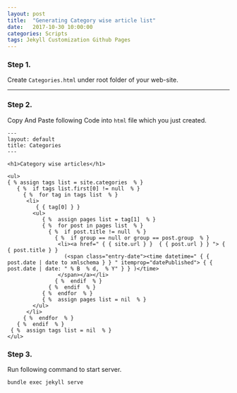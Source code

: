 ```yaml
---
layout: post
title:  "Generating Category wise article list"
date:   2017-10-30 10:00:00
categories: Scripts
tags: Jekyll Customization Github Pages
---
```


### Step 1.

Create `Categories.html` under root folder of your web-site.

----

### Step 2.

Copy And Paste following Code into `html` file which you just created.

```
---
layout: default
title: Categories
---

<h1>Category wise articles</h1>

<ul>
{ % assign tags list = site.categories  % }  
   { %  if tags list.first[0] != null  % } 
     { %  for tag in tags list  % }  
      <li>
         { { tag[0] } } 
        <ul>
           { %  assign pages list = tag[1]  % }   
           { %  for post in pages list  % } 
             { %  if post.title != null  % } 
               { %  if group == null or group == post.group  % } 
                <li><a href=" { { site.url } }  { { post.url } } "> { { post.title } } 
                  (<span class="entry-date"><time datetime=" { { post.date | date to xmlschema } } " itemprop="datePublished"> { { post.date | date: " % B  % d,  % Y" } } )</time>
                </span></a></li>
               { %  endif  % } 
             { %  endif  % } 
           { %  endfor  % } 
           { %  assign pages list = nil  % } 
        </ul>
      </li>
     { %  endfor  % } 
   { %  endif  % } 
 { %  assign tags list = nil  % } 
</ul>
```

### Step 3.

Run following command to start server.

```
bundle exec jekyll serve
```
